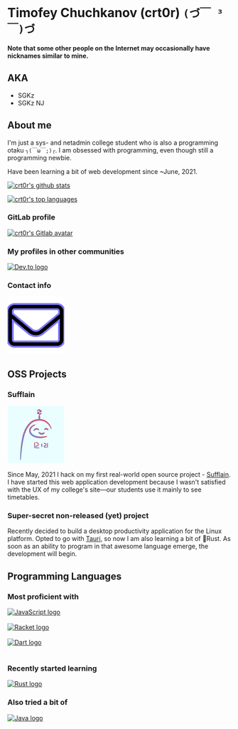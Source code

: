 # Timofey Chuchkanov (crt0r) `(づ￣ ³￣)づ`
**Note that some other people on the Internet may occasionally have nicknames similar to mine.**

## AKA
- SGKz
- SGKz NJ

## About me
I'm just a sys- and netadmin college student who is also a programming otaku `┐(￣ω￣;)┌`.
I am obsessed with programming, even though still a programming newbie.

Have been learning a bit of web development since ~June, 2021.

[![crt0r's github stats](https://github-readme-stats.vercel.app/api?username=crt0r&count_private=true&show_icons=true&include&theme=synthwave)](https://github.com/anuraghazra/github-readme-stats)

[![crt0r's top languages](https://github-readme-stats.vercel.app/api/top-langs/?username=crt0r&langs_count=10&layout=compact&theme=synthwave)](https://github.com/anuraghazra/github-readme-stats)

### GitLab profile
<a href="https://gitlab.com/crt0r">
    <img src="https://gitlab.com/uploads/-/system/user/avatar/6347804/avatar.png?width=90" alt="crt0r's Gitlab avatar" height="128px">
</a>

### My profiles in other communities
<a href="https://dev.to/crt0r">
    <img src="https://dev-to-uploads.s3.amazonaws.com/uploads/logos/resized_logo_UQww2soKuUsjaOGNB38o.png" alt="Dev.to logo" height="128px">
</a>

### Contact info
<a href="mailto:crt0r.9@yahoo.com">
    <img src="img/envelope-regular.svg" alt="E-mail icon" height="128px">
</a>

## OSS Projects
### Sufflain
<a href="https://github.com/Sufflain-Open-Source">
    <img src="img/sufflain-colored-outline-background.png" alt="Sufflain logo" height="128px"
></a>

Since May, 2021 I hack on my first real-world open source project - [Sufflain](https://github.com/Sufflain-Open-Source). I have started this web application development because I wasn't satisfied with the UX of my college's site—our students use it mainly to see timetables.

### Super-secret non-released (yet) project
Recently decided to build a desktop productivity application for the Linux platform. Opted to go with [Tauri](https://tauri.studio/), so now I am also learning a bit of 🦀Rust. As soon as an ability to program in that awesome language emerge, the development will begin.

## Programming Languages
### Most proficient with
<a href="https://developer.mozilla.org/en-US/docs/Web/JavaScript">
    <img src="https://upload.wikimedia.org/wikipedia/commons/9/99/Unofficial_JavaScript_logo_2.svg" alt="JavaScript logo" height="128px">
</a>
<br/>
<br/>

<a href="https://racket-lang.org/">
<img src="https://racket-lang.org/img/racket-logo.svg" alt="Racket logo" height="128px">
</a>
<br/>
<br/>

<a href="https://dart.dev/">
    <img src="https://upload.wikimedia.org/wikipedia/commons/thumb/f/fe/Dart_programming_language_logo.svg/1920px-Dart_programming_language_logo.svg.png" alt="Dart logo" height="128px">
</a>
<br/>
<br/>

### Recently started learning
<a href="https://www.rust-lang.org/">
    <img src="https://foundation.rust-lang.org/img/rust-logo-blk.svg" alt="Rust logo" height="128px">
</a>

### Also tried a bit of
<a href="https://www.java.com/en/">
    <img src="https://upload.wikimedia.org/wikipedia/en/thumb/3/30/Java_programming_language_logo.svg/800px-Java_programming_language_logo.svg.png" alt="Java logo" height="128px">
</a>

<!--
**crt0r/crt0r** is a ✨ _special_ ✨ repository because its `README.md` (this file) appears on your GitHub profile.

Here are some ideas to get you started:

- 🔭 I’m currently working on ...
- 🌱 I’m currently learning ...
- 👯 I’m looking to collaborate on ...
- 🤔 I’m looking for help with ...
- 💬 Ask me about ...
- 📫 How to reach me: ...
- 😄 Pronouns: ...
- ⚡️ Fun fact: ...
-->
